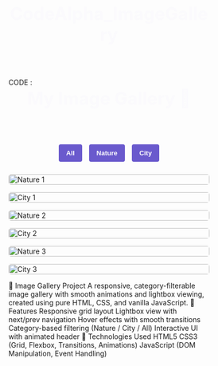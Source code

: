 # CodeAlpha_ImageGallery
CODE : 
<!DOCTYPE html>
<html lang="en">
<head>
  <meta charset="UTF-8" />
  <meta name="viewport" content="width=device-width, initial-scale=1.0"/>
  <title>Image Gallery</title>
  <style>
    * {
      box-sizing: border-box;
      margin: 0;
      padding: 0;
    }

    body {
      font-family: 'Comic Sans MS', cursive, sans-serif;
      padding: 20px;
      background: linear-gradient(to bottom right, #f0f8ff, #e6e6fa);
      transition: background-color 0.5s ease;
    }

    h1 {
      text-align: center;
      font-size: 2.5em;
      margin-bottom: 20px;
      animation: bounce 1.5s ease;
      color: #6a5acd;
    }

    @keyframes bounce {
      0%   { transform: translateY(-50px); opacity: 0; }
      50%  { transform: translateY(20px); }
      100% { transform: translateY(0); opacity: 1; }
    }

    .filters {
      text-align: center;
      margin-bottom: 20px;
    }

    .filters button {
      padding: 10px 15px;
      margin: 5px;
      cursor: pointer;
      border: none;
      background: #6a5acd;
      color: white;
      font-weight: bold;
      border-radius: 4px;
    }

    .filters button.clicked {
      background: #32cd32;
      transform: scale(1.05);
      transition: transform 0.3s ease;
    }

    .gallery {
      display: grid;
      grid-template-columns: repeat(auto-fill, minmax(250px, 1fr));
      gap: 15px;
    }

    .gallery-item {
      position: relative;
      overflow: hidden;
    }

    .gallery-item img {
      width: 100%;
      display: block;
      transition: transform 0.4s ease;
      cursor: pointer;
      border-radius: 5px;
    }

    .gallery-item:hover img {
      transform: rotate(1deg) scale(1.08);
      border: 2px dashed #ff69b4;
    }

    .lightbox {
      position: fixed;
      display: none;
      justify-content: center;
      align-items: center;
      top: 0; left: 0;
      width: 100vw;
      height: 100vh;
      background: rgba(0,0,0,0.9);
      z-index: 1000;
    }

    .lightbox-img {
      max-width: 80%;
      max-height: 80%;
      border: 5px solid white;
    }

    .close {
      position: absolute;
      top: 30px;
      right: 40px;
      font-size: 40px;
      color: white;
      cursor: pointer;
    }

    .nav {
      position: absolute;
      top: 50%;
      width: 100%;
      display: flex;
      justify-content: space-between;
      color: white;
      font-size: 50px;
      padding: 0 30px;
      cursor: pointer;
    }

    @media (max-width: 600px) {
      .gallery {
        grid-template-columns: repeat(auto-fill, minmax(150px, 1fr));
      }

      .lightbox-img {
        max-width: 95%;
        max-height: 95%;
      }
    }
  </style>
</head>
<body>

  <h1>My Image Gallery 💫</h1>

  <div class="filters">
    <button onclick="filterImages('all', event)">All</button>
    <button onclick="filterImages('nature', event)">Nature</button>
    <button onclick="filterImages('city', event)">City</button>
  </div>

  <div class="gallery">
    <div class="gallery-item nature"><img src="https://picsum.photos/id/1015/600/400" alt="Nature 1" /></div>
    <div class="gallery-item city"><img src="https://picsum.photos/id/1011/600/400" alt="City 1" /></div>
    <div class="gallery-item nature"><img src="https://picsum.photos/id/1016/600/400" alt="Nature 2" /></div>
    <div class="gallery-item city"><img src="https://picsum.photos/id/1020/600/400" alt="City 2" /></div>
    <div class="gallery-item nature"><img src="https://picsum.photos/id/1003/600/400" alt="Nature 3" /></div>
    <div class="gallery-item city"><img src="https://picsum.photos/id/1019/600/400" alt="City 3" /></div>
  </div>

  <div class="lightbox" id="lightbox">
    <span class="close" onclick="closeLightbox()">×</span>
    <img class="lightbox-img" id="lightbox-img" />
    <div class="nav">
      <span class="prev" onclick="changeSlide(-1)">❮</span>
      <span class="next" onclick="changeSlide(1)">❯</span>
    </div>
  </div>

  <script>
    const images = document.querySelectorAll('.gallery-item img');
    const lightbox = document.getElementById('lightbox');
    const lightboxImg = document.getElementById('lightbox-img');
    const imgList = Array.from(images);
    let currentIndex = 0;

    images.forEach((img, index) => {
      img.addEventListener('click', () => {
        lightbox.style.display = 'flex';
        lightboxImg.src = img.src;
        currentIndex = index;
      });
    });

    function closeLightbox() {
      lightbox.style.display = 'none';
    }

    function changeSlide(direction) {
      currentIndex += direction;
      if (currentIndex < 0) currentIndex = imgList.length - 1;
      if (currentIndex >= imgList.length) currentIndex = 0;
      lightboxImg.src = imgList[currentIndex].src;
    }

    function filterImages(category, event) {
      const items = document.querySelectorAll('.gallery-item');
      const buttons = document.querySelectorAll('.filters button');
      buttons.forEach(btn => btn.classList.remove('clicked'));
      event.target.classList.add('clicked');

      items.forEach(item => {
        if (category === 'all' || item.classList.contains(category)) {
          item.style.display = 'block';
        } else {
          item.style.display = 'none';
        }
      });
    }
  </script>

</body>
</html>

🌟 Image Gallery Project
A responsive, category-filterable image gallery with smooth animations and lightbox viewing, created using pure HTML, CSS, and vanilla JavaScript.
🚀 Features
Responsive grid layout
Lightbox view with next/prev navigation
Hover effects with smooth transitions
Category-based filtering (Nature / City / All)
Interactive UI with animated header
🔧 Technologies Used
HTML5
CSS3 (Grid, Flexbox, Transitions, Animations)
JavaScript (DOM Manipulation, Event Handling)
